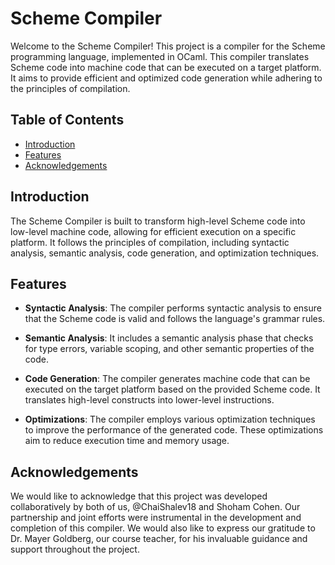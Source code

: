 # Scheme Compiler

Welcome to the Scheme Compiler! This project is a compiler for the Scheme programming language, implemented in OCaml. This compiler translates Scheme code into machine code that can be executed on a target platform. It aims to provide efficient and optimized code generation while adhering to the principles of compilation.

## Table of Contents

- [Introduction](#introduction)
- [Features](#features)
- [Acknowledgements](#acknowledgements)

## Introduction

The Scheme Compiler is built to transform high-level Scheme code into low-level machine code, allowing for efficient execution on a specific platform. It follows the principles of compilation, including syntactic analysis, semantic analysis, code generation, and optimization techniques.

## Features

- **Syntactic Analysis**: The compiler performs syntactic analysis to ensure that the Scheme code is valid and follows the language's grammar rules.

- **Semantic Analysis**: It includes a semantic analysis phase that checks for type errors, variable scoping, and other semantic properties of the code.

- **Code Generation**: The compiler generates machine code that can be executed on the target platform based on the provided Scheme code. It translates high-level constructs into lower-level instructions.

- **Optimizations**: The compiler employs various optimization techniques to improve the performance of the generated code. These optimizations aim to reduce execution time and memory usage.

## Acknowledgements

We would like to acknowledge that this project was developed collaboratively by both of us, @ChaiShalev18 and Shoham Cohen. Our partnership and joint efforts were instrumental in the development and completion of this compiler. We would also like to express our gratitude to Dr. Mayer Goldberg, our course teacher, for his invaluable guidance and support throughout the project.
